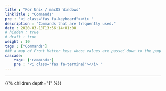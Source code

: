 ```yaml
---
title : "For Unix / macOS Windows"
linkTitle : "Commands"
pre : '<i class="fas fa-keyboard"></i> '
description : "Commands that are frequently used."
date : 2020-03-10T13:56:14+01:00
# hidden : true
# draft : true
weight : 10
tags : ["Commands"]
### a map of Front Matter keys whose values are passed down to the page's descendants unless overwritten by self or a closer ancestor's cascade. 
cascade:
    tags: ['Commands']
    pre : '<i class="fas fa-terminal"></i> '
---
```


---

{{% children depth="1" %}}
